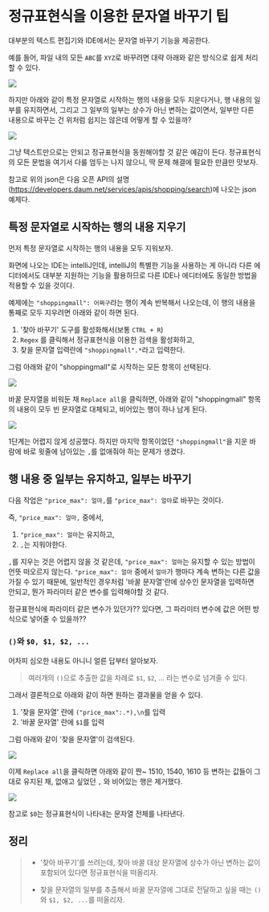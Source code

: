 # 정규표현식을 이용한 문자열 바꾸기 팁

대부분의 텍스트 편집기와 IDE에서는 문자열 바꾸기 기능을 제공한다.

예를 들어, 파일 내의 모든 `ABC`를 `XYZ`로 바꾸려면 대략 아래와 같은 방식으로 쉽게 처리할 수 있다.

![](http://i.imgur.com/ESQjmfG.png)

하지만 아래와 같이 특정 문자열로 시작하는 행의 내용을 모두 지운다거나, 행 내용의 일부를 유지하면서, 그리고 그 일부의 일부는 상수가 아닌 변하는 값이면서, 일부만 다른 내용으로 바꾸는 건 위처럼 쉽지는 않은데 어떻게 할 수 있을까?

![](http://i.imgur.com/9nmWgsN.png)

그냥 텍스트만으로는 안되고 정규표현식을 동원해야할 것 같은 예감이 든다.
정규표현식의 모든 문법을 여기서 다룰 엄두는 나지 않으니, 딱 문제 해결에 필요한 만큼만 맛보자.

참고로 위의 json은 다음 오픈 API의 설명(https://developers.daum.net/services/apis/shopping/search)에 나오는 json 예제다.

## 특정 문자열로 시작하는 행의 내용 지우기

먼저 특정 문자열로 시작하는 행의 내용을 모두 지워보자.

화면에 나오는 IDE는 intelliJ인데, intelliJ의 특별한 기능을 사용하는 게 아니라 다른 에디터에서도 대부분 지원하는 기능을 활용하므로 다른 IDE나 에디터에도 동일한 방법을 적용할 수 있을 것이다.

예제에는 `"shoppingmall": 어쩌구`라는 행이 계속 반복해서 나오는데, 이 행의 내용을 통째로 모두 지우려면 아래와 같이 하면 된다.

1. '찾아 바꾸기' 도구를 활성화해서(보통 `CTRL + R`)
1. `Regex` 를 클릭해서 정규표현식을 이용한 검색을 활성화하고,
1. 찾을 문자열 입력란에 `"shoppingmall".*`라고 입력한다.

그럼 아래와 같이 "shoppingmall"로 시작하는 모든 항목이 선택된다.

![](http://i.imgur.com/ONp05pK.png)

바꿀 문자열을 비워둔 채 `Replace all`을 클릭하면, 아래와 같이 "shoppingmall" 항목의 내용이 모두 빈 문자열로 대체되고, 비어있는 행이 하나 남게 된다.

![](http://i.imgur.com/7TUobFR.png)

1단계는 어렵지 않게 성공했다. 하지만 마지막 항목이었던 `"shoppingmall"`을 지운 바람에 바로 윗줄에 남아있는 `,`를 없애줘야 하는 문제가 생겼다.

## 행 내용 중 일부는 유지하고, 일부는 바꾸기 

다음 작업은 `"price_max": 얼마,`를 `"price_max": 얼마`로 바꾸는 것이다.

즉, `"price_max": 얼마,` 중에서,

1. `"price_max": 얼마`는 유지하고,
1. `,`는 지워야한다.

`,`를 지우는 것은 어렵지 않을 것 같은데, `"price_max": 얼마`는 유지할 수 있는 방법이 언뜻 떠오르지 않는다. `"price_max": 얼마` 중에서 `얼마`가 행마다 계속 변하는 다른 값을 가질 수 있기 때문에, 일반적인 경우처럼 '바꿀 문자열'란에 상수인 문자열을 입력하면 안되고, 뭔가 파라미터 같은 변수를 입력해야할 것 같다.

정규표현식에 파라미터 같은 변수가 있던가??
있다면, 그 파라미터 변수에 값은 어떤 방식으로 넣어줄 수 있을까??

### `()`와 `$0, $1, $2, ...`

어차피 심오한 내용도 아니니 얼른 답부터 알아보자.

>여러개의 `()`으로 추출한 값을 차례로 `$1`, `$2`, ... 라는 변수로 넘겨줄 수 있다.

그래서 결론적으로 아래와 같이 하면 원하는 결과물을 얻을 수 있다.

1. '찾을 문자열' 란에 `("price_max":.*),\n`를 입력
2. '바꿀 문자열' 란에 `$1`를 입력

그럼 아래와 같이 '찾을 문자열'이 검색된다.

![](http://i.imgur.com/f26DX78.png)

이제 `Replace all`을 클릭하면 아래와 같이 짠~
1510, 1540, 1610 등 변하는 값들이 그대로 유지된 채, 없애고 싶었던 `,` 와 비어있는 행은 제거했다.

![](http://i.imgur.com/udlFA1d.png)

참고로 `$0`는 정규표현식이 나타내는 문자열 전체를 나타낸다.

## 정리

> - '찾아 바꾸기'를 쓰려는데, 찾아 바꿀 대상 문자열에 상수가 아닌 변하는 값이 포함되어 있다면 정규표현식을 떠올리자.
>
> - 찾을 문자열의 일부를 추출해서 바꿀 문자열에 그대로 전달하고 싶을 때는 `()`와 `$1, $2, ...`를 떠올리자. 

